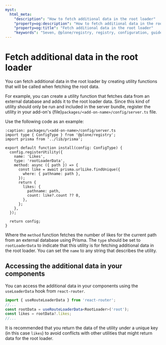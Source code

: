 ```yaml
---
myst:
  html_meta:
    "description": "How to fetch additional data in the root loader"
    "property=og:description": "How to fetch additional data in the root loader"
    "property=og:title": "Fetch additional data in the root loader"
    "keywords": "Seven, @plone/registry, registry, configuration, guide, root, data, fetching"
---
```


# Fetch additional data in the root loader

You can fetch additional data in the root loader by creating utility functions that will be called when fetching the root data.

For example, you can create a utility function that fetches data from an external database and adds it to the root loader data.
Since this kind of utility should only be run and included in the server bundle, register the utility in your add-on's {file}`packages/<add-on-name>/config/server.ts` file.

Use the following code as an example:

```{code-block} ts
:caption: packages/\<add-on-name>/config/server.ts
import type { ConfigType } from '@plone/registry';
import prisma from '../lib/prisma';

export default function install(config: ConfigType) {
  config.registerUtility({
    name: 'Likes',
    type: 'rootLoaderData',
    method: async ({ path }) => {
      const like = await prisma.urlLike.findUnique({
        where: { pathname: path },
      });
      return {
        likes: {
          pathname: path,
          count: like?.count ?? 0,
        },
      };
    },
  });

  return config;
}
```

Where the `method` function fetches the number of likes for the current path from an external database using Prisma.
The `type` should be set to `rootLoaderData` to indicate that this utility is for fetching additional data in the root loader.
You can set the `name` to any string that describes the utility.

## Accessing the additional data in your components

You can access the additional data in your components using the `useLoaderData` hook from `react-router`.

```ts
import { useRouteLoaderData } from 'react-router';
//...
const rootData = useRouteLoaderData<RootLoader>('root');
const likes = rootData?.likes;
//...
```

It is recommended that you return the data of the utility under a unique key (in this case `likes`) to avoid conflicts with other utilities that might return data for the root loader.
